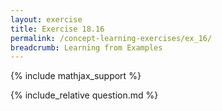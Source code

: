 ```yaml
---
layout: exercise
title: Exercise 18.16
permalink: /concept-learning-exercises/ex_16/
breadcrumb: Learning from Examples
---
```


{% include mathjax_support %}

<div><i class="arrow-up loader" data-chapter="concept-learning-exercises" data-exercise="ex_16" data-rating="0"></i></div>
{% include_relative question.md %}
